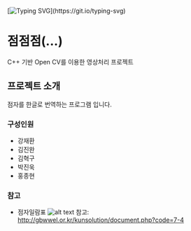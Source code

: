 [![Typing SVG](https://readme-typing-svg.demolab.com?font=Fira+Code&pause=1000&color=0B7627&background=FFFFFF00&center=true&vCenter=true&random=false&width=800&lines=%EC%A0%90.+%EC%A0%90.+%EC%A0%90.)](https://git.io/typing-svg)

# 점점점(...)
C++ 기반 Open CV를 이용한 영상처리 프로젝트 

## 프로젝트 소개
점자를 한글로 번역하는 프로그램 입니다.

### 구성인원
- 강재환
- 김진완
- 김혁구
- 박진욱
- 홍종현

### 참고
- 점자일람표
![alt text](http://gbwwel.or.kr/img/jumja.jpg)
참고: http://gbwwel.or.kr/kunsolution/document.php?code=7-4

